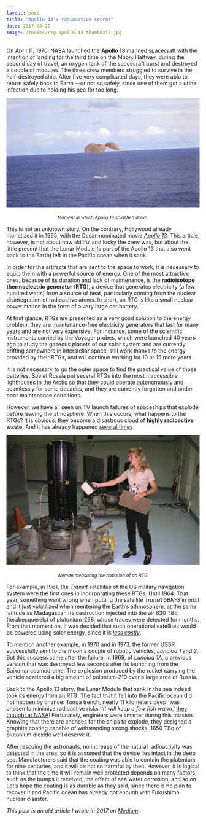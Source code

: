 ```yaml
---
layout: post
title: "Apollo 13's radioactive secret"
date: 2017-08-27
image: /thumbs/rtg-apollo-13-thumbnail.jpg
---     
```

On April 11, 1970, NASA launched the **Apollo 13** manned spacecraft with the intention of landing for the third time on the Moon. Halfway, during the second day of travel, an oxygen tank of the spacecraft burst and destroyed a couple of modules. The three crew members struggled to survive in the half-destroyed ship. After five very complicated days, they were able to return safely back to Earth —or not so safely, since one of them got a urine infection due to holding his pee for too long.

![](/img/rtg-apollo-13-splash.jpg)
*<center><small>Moment in which Apollo 13 splashed down.</small></center>*

This is not an unknown story. On the contrary, Hollywood already monetized it in 1995, with the Oscar-nominated movie [*Apollo 13*](https://www.imdb.com/title/tt0112384/). This article, however, is not about how skillful and lucky the crew was, but about the little present that the Lunar Module (a part of the Apollo 13 that also went back to the Earth) left in the Pacific ocean when it sank.

In order for the artifacts that are sent to the space to work, it is necessary to equip them with a powerful source of energy. One of the most attractive ones, because of its duration and lack of maintenance, is the **radioisotope thermoelectric generator** (**RTG**), a device that generates electricity (a few hundred watts) from a source of heat, particularly coming from the nuclear disintegration of radioactive atoms. In short, an RTG is like a small nuclear power station in the form of a very large car battery.

At first glance, RTGs are presented as a very good solution to the energy problem: they are maintenance-free electricity generators that last for many years and are not very expensive. For instance, some of the scientific instruments carried by the Voyager probes, which were launched 40 years ago to study the gaseous planets of our solar system and are currently drifting somewhere in interstellar space, still work thanks to the energy provided by their RTGs, and will continue working for 10 or 15 more years.

It is not necessary to go the outer space to find the practical value of those batteries. Soviet Russia put several RTGs into the most inaccessible lighthouses in the Arctic so that they could operate autonomously and seamlessly for some decades, and they are currently forgotten and under poor maintenance conditions.

However, we have all seen on TV launch failures of spaceships that explode before leaving the atmosphere. When this occurs, what happens to the RTGs? It is obvious: they become a disastrous cloud of **highly radioactive waste**. And it has already happened [several times](https://listverse.com/2012/01/20/top-10-space-age-radiation-incidents/).

![](/img/rtg-woman-measuring.jpg)
*<center><small>Woman measuring the radiation of an RTG.</small></center>*

For example, in 1961, the *Transit* satellites of the US military navigation system were the first ones in incorporating these RTGs. Until 1964. That year, something went wrong when putting the satellite *Transit 5BN-3* in orbit and it just volatilized when reentering the Earth’s athmosphere, at the same latitude as Madagascar. Its destruction injected into the air 630 TBq (terabecquerels) of plutonium-238, whose traces were detected for months. From that moment on, it was decided that such operational satellites would be powered using solar energy, since it is [*less costly*](https://space.skyrocket.de/doc_sdat/transit-5bn.htm).

To mention another example, in 1970 and in 1973, the former USSR successfully sent to the moon a couple of robotic vehicles, *Lunojod 1* and *2*. But this success came after the failure, in 1969, of *Lunojod 1A*, a previous version that was destroyed few seconds after its launching from the Baikonur cosmodrome. The explosion produced by the rocket carrying the vehicle scattered a big amount of polonium-210 over a large area of Russia.

Back to the Apollo 13 story, the Lunar Module that sank in the sea indeed took its energy from an RTG. The fact that it fell into the Pacific ocean did not happen by chance: Tonga trench, nearly 11 kilometers deep, was chosen to minimize radioactive risks. ‘*It will keep a few fish warm*,’ [they thought at NASA](http://www.spacesafetymagazine.com/aerospace-engineering/nuclear-propulsion/will-anyone-recover-apollo-13s-plutonium/)! Fortunately, engineers were smarter during this mission. Knowing that there are chances for the ships to explode, they designed a graphite coating capable of withstanding strong shocks. 1650 TBq of plutonium dioxide well deserve it.

After rescuing the astronauts, no increase of the natural radioactivity was detected in the area, so it is assumed that the device lies intact in the deep sea. Manufacturers said that the coating was able to contain the plutonium for nine centuries, and it will be not so harmful by then. However, it is logical to think that the time it will remain well protected depends on many factors, such as the bumps it received, the effect of sea water corrosion, and so on. Let’s hope the coating is as durable as they said, since there is no plan to recover it and Pacific ocean has already got enough with Fukushima nuclear disaster.


*This post is an old article I wrote in 2017 on [Medium](https://medium.com/@quesadagranja/on-april-11-1970-nasa-launched-the-apollo-13-manned-spacecraft-with-the-intention-of-landing-for-306600ea66fe).*